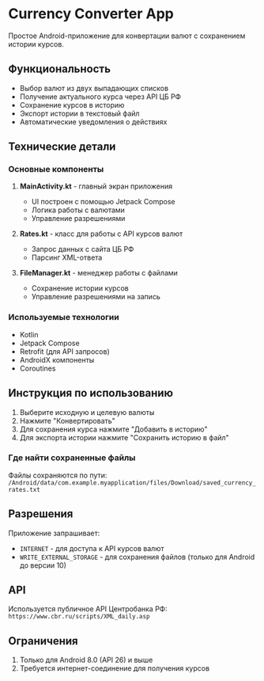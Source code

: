 # Currency Converter App

Простое Android-приложение для конвертации валют с сохранением истории курсов.

## Функциональность

- Выбор валют из двух выпадающих списков
- Получение актуального курса через API ЦБ РФ
- Сохранение курсов в историю
- Экспорт истории в текстовый файл
- Автоматические уведомления о действиях

## Технические детали

### Основные компоненты

1. **MainActivity.kt** - главный экран приложения
   - UI построен с помощью Jetpack Compose
   - Логика работы с валютами
   - Управление разрешениями

2. **Rates.kt** - класс для работы с API курсов валют
   - Запрос данных с сайта ЦБ РФ
   - Парсинг XML-ответа

3. **FileManager.kt** - менеджер работы с файлами
   - Сохранение истории курсов
   - Управление разрешениями на запись

### Используемые технологии

- Kotlin
- Jetpack Compose
- Retrofit (для API запросов)
- AndroidX компоненты
- Coroutines

## Инструкция по использованию

1. Выберите исходную и целевую валюты
2. Нажмите "Конвертировать"
3. Для сохранения курса нажмите "Добавить в историю"
4. Для экспорта истории нажмите "Сохранить историю в файл"

### Где найти сохраненные файлы

Файлы сохраняются по пути:
`/Android/data/com.example.myapplication/files/Download/saved_currency_rates.txt`

## Разрешения

Приложение запрашивает:
- `INTERNET` - для доступа к API курсов валют
- `WRITE_EXTERNAL_STORAGE` - для сохранения файлов (только для Android до версии 10)

## API

Используется публичное API Центробанка РФ:
`https://www.cbr.ru/scripts/XML_daily.asp`

## Ограничения

1. Только для Android 8.0 (API 26) и выше
2. Требуется интернет-соединение для получения курсов
